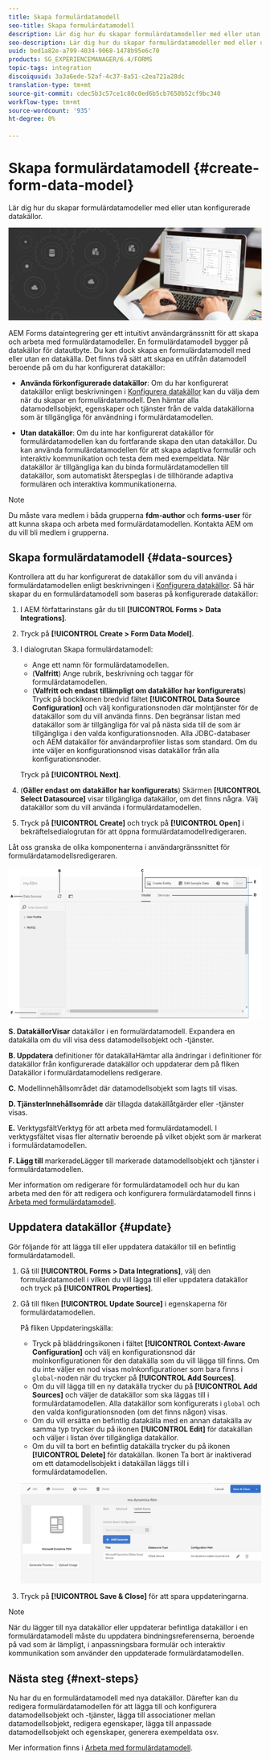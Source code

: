 ```yaml
---
title: Skapa formulärdatamodell
seo-title: Skapa formulärdatamodell
description: Lär dig hur du skapar formulärdatamodeller med eller utan konfigurerade datakällor.
seo-description: Lär dig hur du skapar formulärdatamodeller med eller utan konfigurerade datakällor.
uuid: bed1a82e-a799-4034-9068-1478b95e6c70
products: SG_EXPERIENCEMANAGER/6.4/FORMS
topic-tags: integration
discoiquuid: 3a3a6ede-52af-4c37-8a51-c2ea721a28dc
translation-type: tm+mt
source-git-commit: cdec5b3c57ce1c80c0ed6b5cb7650b52cf9bc340
workflow-type: tm+mt
source-wordcount: '935'
ht-degree: 0%

---
```



# Skapa formulärdatamodell {#create-form-data-model}

Lär dig hur du skapar formulärdatamodeller med eller utan konfigurerade datakällor.

![](do-not-localize/data-integeration.png)

AEM Forms dataintegrering ger ett intuitivt användargränssnitt för att skapa och arbeta med formulärdatamodeller. En formulärdatamodell bygger på datakällor för datautbyte. Du kan dock skapa en formulärdatamodell med eller utan en datakälla. Det finns två sätt att skapa en utifrån datamodell beroende på om du har konfigurerat datakällor:

* **Använda förkonfigurerade datakällor**: Om du har konfigurerat datakällor enligt beskrivningen i  [Konfigurera datakällor](/help/forms/using/configure-data-sources.md) kan du välja dem när du skapar en formulärdatamodell. Den hämtar alla datamodellsobjekt, egenskaper och tjänster från de valda datakällorna som är tillgängliga för användning i formulärdatamodellen.

* **Utan datakällor**: Om du inte har konfigurerat datakällor för formulärdatamodellen kan du fortfarande skapa den utan datakällor. Du kan använda formulärdatamodellen för att skapa adaptiva formulär och interaktiv kommunikation och testa dem med exempeldata. När datakällor är tillgängliga kan du binda formulärdatamodellen till datakällor, som automatiskt återspeglas i de tillhörande adaptiva formulären och interaktiva kommunikationerna.

>[!NOTE]
>
>Du måste vara medlem i båda grupperna **fdm-author** och **forms-user** för att kunna skapa och arbeta med formulärdatamodellen. Kontakta AEM om du vill bli medlem i grupperna.

## Skapa formulärdatamodell {#data-sources}

Kontrollera att du har konfigurerat de datakällor som du vill använda i formulärdatamodellen enligt beskrivningen i [Konfigurera datakällor](/help/forms/using/configure-data-sources.md). Så här skapar du en formulärdatamodell som baseras på konfigurerade datakällor:

1. I AEM författarinstans går du till **[!UICONTROL Forms > Data Integrations]**.
1. Tryck på **[!UICONTROL Create > Form Data Model]**.
1. I dialogrutan Skapa formulärdatamodell:

   * Ange ett namn för formulärdatamodellen.
   * (**Valfritt**) Ange rubrik, beskrivning och taggar för formulärdatamodellen.
   * (**Valfritt och endast tillämpligt om datakällor har konfigurerats**) Tryck på bockikonen bredvid fältet **[!UICONTROL Data Source Configuration]** och välj konfigurationsnoden där molntjänster för de datakällor som du vill använda finns. Den begränsar listan med datakällor som är tillgängliga för val på nästa sida till de som är tillgängliga i den valda konfigurationsnoden. Alla JDBC-databaser och AEM datakällor för användarprofiler listas som standard. Om du inte väljer en konfigurationsnod visas datakällor från alla konfigurationsnoder.

   Tryck på **[!UICONTROL Next]**.

1. (**Gäller endast om datakällor har konfigurerats**) Skärmen **[!UICONTROL Select Datasource]** visar tillgängliga datakällor, om det finns några. Välj datakällor som du vill använda i formulärdatamodellen.
1. Tryck på **[!UICONTROL Create]** och tryck på **[!UICONTROL Open]** i bekräftelsedialogrutan för att öppna formulärdatamodellredigeraren.

Låt oss granska de olika komponenterna i användargränssnittet för formulärdatamodellsredigeraren.

![En formulärdatamodell med tre datakällor - en RESTful-tjänst, AEM användarprofil och ett RDBMS](assets/fdm-ui.png)

**S. DatakällorVisar** datakällor i en formulärdatamodell. Expandera en datakälla om du vill visa dess datamodellsobjekt och -tjänster.

**B. Uppdatera** definitioner för datakällaHämtar alla ändringar i definitioner för datakällor från konfigurerade datakällor och uppdaterar dem på fliken Datakällor i formulärdatamodellens redigerare.

**C.** Modellinnehållsområdet där datamodellsobjekt som lagts till visas.

**D. TjänsterInnehållsområde** där tillagda datakällåtgärder eller -tjänster visas.

**E.** VerktygsfältVerktyg för att arbeta med formulärdatamodell. I verktygsfältet visas fler alternativ beroende på vilket objekt som är markerat i formulärdatamodellen.

**F. Lägg till** markeradeLägger till markerade datamodellsobjekt och tjänster i formulärdatamodellen.

Mer information om redigerare för formulärdatamodell och hur du kan arbeta med den för att redigera och konfigurera formulärdatamodell finns i [Arbeta med formulärdatamodell](/help/forms/using/work-with-form-data-model.md).

## Uppdatera datakällor {#update}

Gör följande för att lägga till eller uppdatera datakällor till en befintlig formulärdatamodell.

1. Gå till **[!UICONTROL Forms > Data Integrations]**, välj den formulärdatamodell i vilken du vill lägga till eller uppdatera datakällor och tryck på **[!UICONTROL Properties]**.
1. Gå till fliken **[!UICONTROL Update Source]** i egenskaperna för formulärdatamodellen.

   På fliken Uppdateringskälla:

   * Tryck på bläddringsikonen i fältet **[!UICONTROL Context-Aware Configuration]** och välj en konfigurationsnod där molnkonfigurationen för den datakälla som du vill lägga till finns. Om du inte väljer en nod visas molnkonfigurationer som bara finns i `global`-noden när du trycker på **[!UICONTROL Add Sources]**.
   * Om du vill lägga till en ny datakälla trycker du på **[!UICONTROL Add Sources]** och väljer de datakällor som ska läggas till i formulärdatamodellen. Alla datakällor som konfigurerats i `global` och den valda konfigurationsnoden (om det finns någon) visas.
   * Om du vill ersätta en befintlig datakälla med en annan datakälla av samma typ trycker du på ikonen **[!UICONTROL Edit]** för datakällan och väljer i listan över tillgängliga datakällor.
   * Om du vill ta bort en befintlig datakälla trycker du på ikonen **[!UICONTROL Delete]** för datakällan. Ikonen Ta bort är inaktiverad om ett datamodellsobjekt i datakällan läggs till i formulärdatamodellen.

   ![fdm-properties](assets/fdm-properties.png)

1. Tryck på **[!UICONTROL Save & Close]** för att spara uppdateringarna.

>[!NOTE]
>
>När du lägger till nya datakällor eller uppdaterar befintliga datakällor i en formulärdatamodell måste du uppdatera bindningsreferenserna, beroende på vad som är lämpligt, i anpassningsbara formulär och interaktiv kommunikation som använder den uppdaterade formulärdatamodellen.

## Nästa steg {#next-steps}

Nu har du en formulärdatamodell med nya datakällor. Därefter kan du redigera formulärdatamodellen för att lägga till och konfigurera datamodellsobjekt och -tjänster, lägga till associationer mellan datamodellsobjekt, redigera egenskaper, lägga till anpassade datamodellsobjekt och egenskaper, generera exempeldata osv.

Mer information finns i [Arbeta med formulärdatamodell](/help/forms/using/work-with-form-data-model.md).
